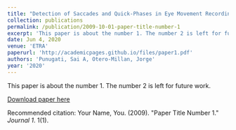 ```yaml
---
title: "Detection of Saccades and Quick-Phases in Eye Movement Recordings with Nystagmus"
collection: publications
permalink: /publication/2009-10-01-paper-title-number-1
excerpt: 'This paper is about the number 1. The number 2 is left for future work.'
date: Jun 4, 2020
venue: 'ETRA'
paperurl: 'http://academicpages.github.io/files/paper1.pdf'
authors: 'Punugati, Sai A, Otero-Millan, Jorge'
year: '2020'
---
```

This paper is about the number 1. The number 2 is left for future work.

[Download paper here](http://academicpages.github.io/files/paper1.pdf)

Recommended citation: Your Name, You. (2009). "Paper Title Number 1." <i>Journal 1</i>. 1(1).
